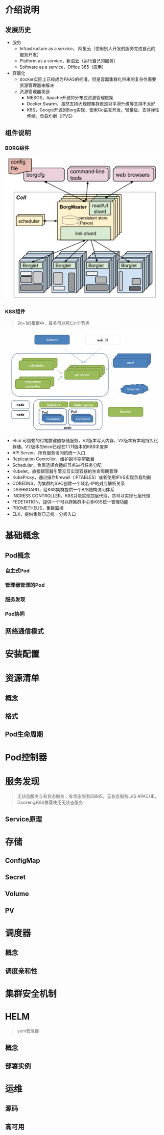 # 介绍说明

## 发展历史

- 服务
  - Infrastructure as a service， 阿里云（使用别人开发的服务完成自己的服务开发）
  - Platform as a service，新浪云（运行自己的服务）
  - Software as a service，Office 365（应用）
- 容器化
  - docker实际上已经成为PAAS的标准，但是容器集群化带来的复杂性需要资源管理器来解决
  - 资源管理器发展
    - MESOS，Apache开源的分布式资源管理框架
    - Docker Swarm，虽然支持大规模集群但是对平滑升级等支持不太好
    - K8S，Google开源的Borg实现，使用Go语言开发，轻量级，支持弹性伸缩，负载均衡（IPVS）

## 组件说明

### BORG组件

![img](borg架构.jpg)

### K8S组件

> 2n+1的集群中，最多可以死亡n个节点

![image-20210228143958810](image-20210228143958810.png)

- etcd 可信赖的付笔数键值存储服务，V2版本写入内存，V3版本有本地持久化存储。V2版本的etcd已经在1.1.11版本的K8S中废弃
- API Server，所有服务访问的统一入口
- Replication Controller，维护副本期望数目
- Scheduler，负责选择合适的节点进行任务分配
- Kubelet，直接跟容器引擎交互实现容器的生命周期管理
- KubeProxy，通过操作firewall（IPTABLES）或者使用IPVS实现负载均衡
- COREDNS，为集群的SVC创建一个域名-IP的对应解析关系
- DASHBOARD，给K8S集群提供一个B/S结构访问体系
- INGRESS CONTROLLER，K8S只能实现四层代理，其可以实现七层代理
- FEDETATION，提供一个可以跨集群中心多K8S统一管理功能
- PROMETHEUS，集群监控
- ELK，提供集群日志统一分析入口

# 基础概念

## Pod概念

### 自主式Pod

### 管理器管理的Pod

### 服务发现

### Pod协同

## 网络通信模式

# 安装配置

# 资源清单

## 概念

## 格式

## Pod生命周期

# Pod控制器

# 服务发现

> 无状态服务与有状态服务：有状态服务DBMS，无状态服务LVS APACHE，Docker与K8S推荐使用无状态服务

## Service原理

# 存储

## ConfigMap

## Secret

## Volume

## PV

# 调度器

## 概念

## 调度亲和性

# 集群安全机制

# HELM

> yum管理器

## 概念

## 部署实例

# 运维

## 源码

## 高可用